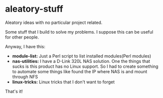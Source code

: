 # aleatory-stuff

Aleatory ideas with no particular project related.

Some stuff that I build to solve my problems. I suppose this can be useful for other people.

Anyway, I have this:

* **module-list:** Just a Perl script to list installed modules(Perl modules)
* **nas-utilities:** I have a D-Link 320L NAS solution. One the things that sucks is this product has no Linux support.
                     So I had to create something to automate some things like found the IP where NAS is and mount through NFS
* **linux-tricks:** Linux tricks that I don't want to forget

That's it!
